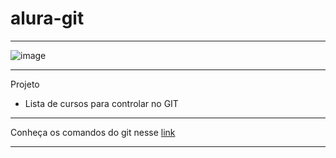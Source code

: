 # alura-git
**********************************************************************************

![image](https://user-images.githubusercontent.com/72118415/168198908-6de6dfec-4e44-4944-b552-e4b9cfe32e2b.png)



****************************************************************************************************************
Projeto 

- Lista de cursos para controlar no GIT
****************************************************************************************************************
Conheça os comandos do git nesse [link](https://gist.github.com/leocomelli/2545add34e4fec21ec16)
****************************************************************************************************************
